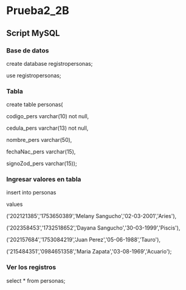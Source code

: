 # Prueba2_2B

## Script MySQL
### Base de datos
create database registropersonas;

use registropersonas;

### Tabla
create table personas(

codigo_pers varchar(10) not null,

cedula_pers varchar(13) not null,

nombre_pers varchar(50),

fechaNac_pers varchar(15),

signoZod_pers varchar(15));

### Ingresar valores en tabla
insert into personas

values

('202121385','1753650389','Melany Sangucho','02-03-2001','Aries'),

('202358453','1732518652','Dayana Sangucho','30-03-1999','Piscis'),

('202157684','1753084219','Juan Perez','05-06-1988','Tauro'),

('215484351','0984651358','Maria Zapata','03-08-1969','Acuario');

### Ver los registros
select * from personas;
